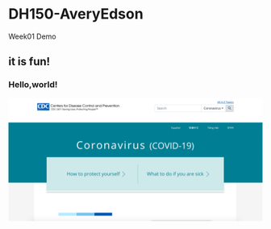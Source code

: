 # DH150-AveryEdson
Week01 Demo

## it is fun!

### Hello,world!

![cdc homepage](./cdc-screenshot.png)
